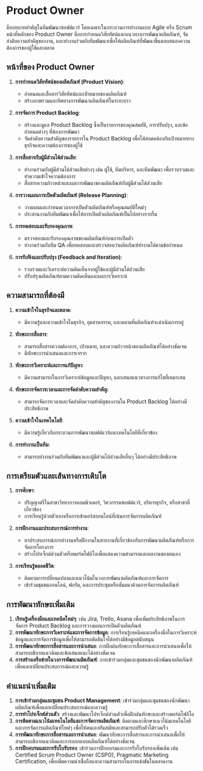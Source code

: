 # Product Owner
คือบทบาทสำคัญในทีมพัฒนาซอฟต์แวร์ โดยเฉพาะในกระบวนการทำงานแบบ Agile หรือ Scrum หน้าที่หลักของ Product Owner คือการกำหนดวิสัยทัศน์และแนวทางการพัฒนาผลิตภัณฑ์, จัดลำดับความสำคัญของงาน, และทำงานร่วมกับทีมพัฒนาเพื่อให้ผลิตภัณฑ์ที่พัฒนาขึ้นตอบสนองความต้องการของผู้ใช้และตลาด

## หน้าที่ของ Product Owner

1. **การกำหนดวิสัยทัศน์ของผลิตภัณฑ์ (Product Vision)**:
    - กำหนดและสื่อสารวิสัยทัศน์และเป้าหมายของผลิตภัณฑ์
    - สร้างภาพรวมและทิศทางการพัฒนาผลิตภัณฑ์ในระยะยาว

2. **การจัดการ Product Backlog**:
    - สร้างและดูแล Product Backlog ซึ่งเป็นรายการของคุณสมบัติ, การปรับปรุง, และข้อกำหนดต่างๆ ที่ต้องการพัฒนา
    - จัดลำดับความสำคัญของรายการใน Product Backlog เพื่อให้สอดคล้องกับเป้าหมายทางธุรกิจและความต้องการของผู้ใช้

3. **การสื่อสารกับผู้มีส่วนได้ส่วนเสีย**:
    - ทำงานร่วมกับผู้มีส่วนได้ส่วนเสียต่างๆ เช่น ผู้ใช้, ทีมบริหาร, และทีมพัฒนา เพื่อรวบรวมและทำความเข้าใจความต้องการ
    - สื่อสารความก้าวหน้าและผลการพัฒนาของผลิตภัณฑ์กับผู้มีส่วนได้ส่วนเสีย

4. **การวางแผนการเปิดตัวผลิตภัณฑ์ (Release Planning)**:
    - วางแผนและกำหนดเวลาการเปิดตัวผลิตภัณฑ์หรือคุณสมบัติใหม่ๆ
    - ประสานงานกับทีมพัฒนาเพื่อให้การเปิดตัวผลิตภัณฑ์เป็นไปอย่างราบรื่น

5. **การทดสอบและรับรองคุณภาพ**:
    - ตรวจสอบและรับรองคุณภาพของผลิตภัณฑ์ก่อนการเปิดตัว
    - ทำงานร่วมกับทีม QA เพื่อทดสอบและตรวจสอบว่าผลิตภัณฑ์ทำงานได้ตามข้อกำหนด

6. **การรับฟังและปรับปรุง (Feedback and Iteration)**:
    - รวบรวมและวิเคราะห์ความคิดเห็นจากผู้ใช้และผู้มีส่วนได้ส่วนเสีย
    - ปรับปรุงผลิตภัณฑ์ตามความคิดเห็นและผลการวิเคราะห์

## ความสามารถที่ต้องมี

1. **ความเข้าใจในธุรกิจและตลาด**:
    - มีความรู้และความเข้าใจในธุรกิจ, อุตสาหกรรม, และตลาดที่ผลิตภัณฑ์จะดำเนินการอยู่

2. **ทักษะการสื่อสาร**:
    - สามารถสื่อสารความต้องการ, เป้าหมาย, และความก้าวหน้าของผลิตภัณฑ์ได้อย่างชัดเจน
    - มีทักษะการนำเสนอและการเจรจา

3. **ทักษะการวิเคราะห์และการแก้ปัญหา**:
    - มีความสามารถในการวิเคราะห์ข้อมูลและปัญหา, และเสนอแนวทางการแก้ไขที่เหมาะสม

4. **ทักษะการจัดการเวลาและการจัดลำดับความสำคัญ**:
    - สามารถจัดการเวลาและจัดลำดับความสำคัญของงานใน Product Backlog ได้อย่างมีประสิทธิภาพ

5. **ความเข้าใจในเทคโนโลยี**:
    - มีความรู้เกี่ยวกับกระบวนการพัฒนาซอฟต์แวร์และเทคโนโลยีที่เกี่ยวข้อง

6. **การทำงานเป็นทีม**:
    - สามารถทำงานร่วมกับทีมพัฒนาและผู้มีส่วนได้ส่วนเสียอื่นๆ ได้อย่างมีประสิทธิภาพ

## การเตรียมตัวและเส้นทางการเติบโต

1. **การศึกษา**:
    - ปริญญาตรีในสาขาวิทยาการคอมพิวเตอร์, วิศวกรรมซอฟต์แวร์, บริหารธุรกิจ, หรือสาขาที่เกี่ยวข้อง
    - การเรียนรู้ด้วยตัวเองหรือการเข้าคอร์สออนไลน์ที่เน้นการจัดการผลิตภัณฑ์

2. **การฝึกงานและประสบการณ์การทำงาน**:
    - หาประสบการณ์การทำงานหรือฝึกงานในสายงานที่เกี่ยวข้องกับการพัฒนาผลิตภัณฑ์หรือการจัดการโครงการ
    - สร้างโปรเจ็กต์ส่วนตัวหรือพอร์ตโฟลิโอเพื่อแสดงความสามารถและผลงานของตนเอง

3. **การเรียนรู้ตลอดชีวิต**:
    - ติดตามการเปลี่ยนแปลงและแนวโน้มในวงการพัฒนาผลิตภัณฑ์และการจัดการ
    - เข้าร่วมชุมชนออนไลน์, ฟอรัม, และการประชุมหรือสัมมนาด้านการจัดการผลิตภัณฑ์

## การพัฒนาทักษะเพิ่มเติม

1. **เรียนรู้เครื่องมือและเทคนิคใหม่ๆ**: เช่น Jira, Trello, Asana เพื่อเพิ่มประสิทธิภาพในการจัดการ Product Backlog และการวางแผนการเปิดตัวผลิตภัณฑ์
2. **การพัฒนาทักษะการวิเคราะห์และการจัดการข้อมูล**: การเรียนรู้เทคนิคและเครื่องมือในการวิเคราะห์ข้อมูลและการจัดการข้อมูลเพื่อให้สามารถตัดสินใจได้อย่างมีข้อมูลสนับสนุน
3. **การพัฒนาทักษะการสื่อสารและการนำเสนอ**: การฝึกฝนทักษะการสื่อสารและการนำเสนอเพื่อให้สามารถอธิบายแนวคิดและข้อเสนอแนะได้อย่างชัดเจน
4. **การสร้างเครือข่ายในวงการพัฒนาผลิตภัณฑ์**: การเข้าร่วมกลุ่มและชุมชนของนักพัฒนาผลิตภัณฑ์เพื่อแลกเปลี่ยนประสบการณ์และความรู้

## คำแนะนำเพิ่มเติม

1. **การเข้าร่วมกลุ่มและชุมชน Product Management**: เข้าร่วมกลุ่มและชุมชนของนักพัฒนาผลิตภัณฑ์เพื่อแลกเปลี่ยนประสบการณ์และความรู้
2. **การทำโปรเจ็กต์ส่วนตัว**: สร้างและพัฒนาโปรเจ็กต์ส่วนตัวเพื่อฝึกฝนทักษะและสร้างพอร์ตโฟลิโอ
3. **การติดตามแนวโน้มเทคโนโลยีและการจัดการผลิตภัณฑ์**: ติดตามและศึกษาแนวโน้มเทคโนโลยีและการจัดการผลิตภัณฑ์ใหม่ๆ เพื่อให้ตนเองทันสมัยและสามารถปรับตัวได้รวดเร็ว
4. **การพัฒนาทักษะการสื่อสารและการนำเสนอ**: พัฒนาทักษะการสื่อสารและการนำเสนอเพื่อให้สามารถอธิบายแนวคิดและการออกแบบผลิตภัณฑ์ได้อย่างชัดเจน
5. **การฝึกอบรมและการรับใบรับรอง**: เข้าร่วมการฝึกอบรมและการรับใบรับรองเพิ่มเติม เช่น Certified Scrum Product Owner (CSPO), Pragmatic Marketing Certification, เพื่อเพิ่มความน่าเชื่อถือและความสามารถในการแข่งขันในตลาดงาน